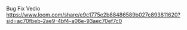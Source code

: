 Bug Fix Vedio
https://www.loom.com/share/e9c1775e2b88486589b027c893811620?sid=ac70fbeb-2ae9-4bf4-a06e-93aec70ef7c0

